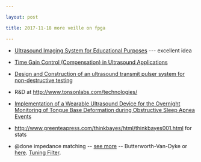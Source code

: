 ```yaml
---

layout: post

title: 2017-11-18 more veille on fpga

---
```



-   [Ultrasound Imaging System for Educational
    Purposes](https://muse.union.edu/2017capstone-barhousy/files/2017/03/presentation-barhoush-2ng41lx.pdf)
    --- excellent idea
-   [Time Gain Control (Compensation) in Ultrasound
    Applications](http://www.ti.com/lit/an/slaa724/slaa724.pdf)
-   [Design and Construction of an ultrasound transmit pulser system for
    non-destructive
    testing](http://iopscience.iop.org/article/10.1088/1742-6596/792/1/012055/pdf)
-   R&D at http://www.tonsonlabs.com/technologies/

-   [Implementation of a Wearable Ultrasound Device for the Overnight
    Monitoring of Tongue Base Deformation during Obstructive Sleep Apnea
    Events](http://sci-hub.cc/10.1016/j.ultrasmedbio.2017.04.004)

-   http://www.greenteapress.com/thinkbayes/html/thinkbayes001.html for
    stats

-   @done impedance matching -- [see more](/include/impedance/ipm.pdf)
    -- Butterworth-Van-Dyke or
    [here](https://electronics.stackexchange.com/questions/245915/picking-source-resistance-for-impedance-matching).
    [Tuning Filter](https://i.stack.imgur.com/96XMb.png).

